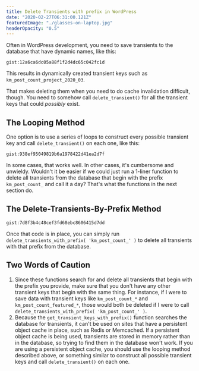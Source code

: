 ```yaml
---
title: Delete Transients with prefix in WordPress
date: "2020-02-27T06:31:00.121Z"
featuredImage: "./glasses-on-laptop.jpg"
headerOpacity: "0.5"
---
```


Often in WordPress development, you need to save transients to the database that have dynamic names, like this:

`gist:12a6ca6dc05a88f1f2d4dc65c042fc1d`

This results in dynamically created transient keys such as `km_post_count_project_2020_03`.

That makes deleting them when you need to do cache invalidation difficult, though. You need to somehow call `delete_transient()` for all the transient keys that could _possibly_ exist.

## The Looping Method

One option is to use a series of loops to construct every possible transient key and call `delete_transient()` on each one, like this:

`gist:938ef95049819b6a1978422d41ea2d7f`

In some cases, that works well. In other cases, it's cumbersome and unwieldy. Wouldn't it be easier if we could just run a 1-liner function to delete all transients from the database that begin with the prefix `km_post_count_` and call it a day? That's what the functions in the next section do.

## The Delete-Transients-By-Prefix Method

`gist:7d8f3b4c48cef3fd68ebc8606415d7dd`

Once that code is in place, you can simply run `delete_transients_with_prefix( 'km_post_count_' )` to delete all transients with that prefix from the database.

## Two Words of Caution

1. Since these functions search for and delete all transients that begin with the prefix you provide, make sure that you don't have any other transient keys that begin with the same thing. For instance, if I were to save data with transient keys like `km_post_count_*` and `km_post_count_featured_*`, those would both be deleted if I were to call `delete_transients_with_prefix( 'km_post_count_' )`.
1. Because the `get_transient_keys_with_prefix()` function searches the database for transients, it can't be used on sites that have a persistent object cache in place, such as Redis or Memcached. If a persistent object cache is being used, transients are stored in memory rather than in the database, so trying to find them in the database won't work. If you are using a persistent object cache, you should use the looping method described above, or something similar to construct all possible transient keys and call `delete_transient()` on each one.
